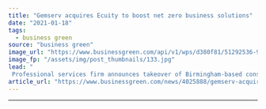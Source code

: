 ```yaml
---
title: "Gemserv acquires Ecuity to boost net zero business solutions"
date: "2021-01-18"
tags: 
  - business green
source: "business green"
image_url: "https://www.businessgreen.com/api/v1/wps/d380f81/51292536-9e72-480e-9711-8ea5292dd45a/7/Acquisition-handshake-over-desk-185x114.jpg"
image_fp: "/assets/img/post_thumbnails/133.jpg"
lead: "
 Professional services firm announces takeover of Birmingham-based consultancy for an undisclosed sum  ..."
article_url: "https://www.businessgreen.com/news/4025888/gemserv-acquires-ecuity-boost-net-zero-business-solutions"
---
```


---
